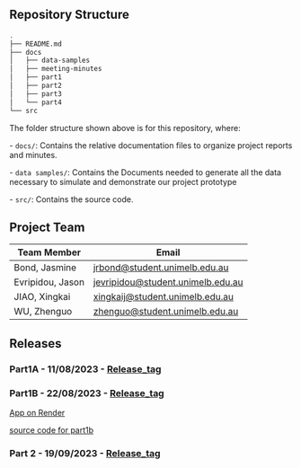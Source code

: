 
## Repository Structure

```bash
.
├── README.md
├── docs
│   ├── data-samples
│   ├── meeting-minutes
│   ├── part1
│   ├── part2
│   ├── part3
│   └── part4
└── src
```

The folder structure shown above is for this repository, where:



\- `docs/`: Contains the relative documentation files to organize project reports and minutes.

\- `data samples/`: Contains the Documents needed to generate all the data necessary to simulate and demonstrate our project prototype

\- `src/`: Contains the source code.



## Project Team



| Team Member      | Email                                                        |
| ---------------- | ------------------------------------------------------------ |
| Bond, Jasmine    | [jrbond@student.unimelb.edu.au](mailto:jrbond@student.unimelb.edu.au) |
| Evripidou, Jason | [jevripidou@student.unimelb.edu.au](mailto:jevripidou@student.unimelb.edu.au) |
| JIAO, Xingkai    | [xingkaij@student.unimelb.edu.au](mailto:xingkaij@student.unimelb.edu.au) |
| WU, Zhenguo      | [zhenguo@student.unimelb.edu.au](mailto:zhenguo@student.unimelb.edu.au) |

## Releases
### Part1A  - 11/08/2023 - [Release_tag](https://github.com/SWEN900072023/BrainCells/releases/tag/SWEN90007_2023_Part1A_BrainCells)

### Part1B - 22/08/2023 - [Release_tag](https://github.com/SWEN900072023/BrainCells/releases/tag/SWEN90007_2023_Part1B_BrainCells)
[App on Render](https://swen90007-part1b-finn.onrender.com/)

[source code for part1b](https://github.com/SWEN900072023/BrainCells/tree/main/src/part1b/swen90007-part1b)

### Part 2  -  19/09/2023 - [Release_tag](https://github.com/SWEN900072023/BrainCells/releases/tag/SWEN90007_2023_Part2_BrainCells)
